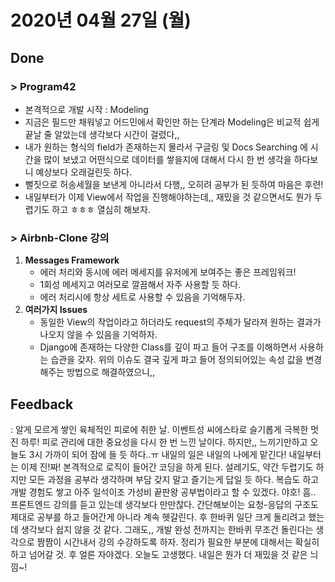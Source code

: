 # 2020년 04월 27일 (월) 

## Done

### > Program42

- 본격적으로 개발 시작 : Modeling
- 지금은 필드만 채워넣고 어드민에서 확인만 하는 단계라 Modeling은 비교적 쉽게 끝날 줄 알았는데 생각보다 시간이 걸렸다,,
- 내가 원하는 형식의 field가 존재하는지 몰라서 구글링 및 Docs Searching 에 시간을 많이 보냈고 어떤식으로 데이터를 쌓을지에 대해서 다시 한 번 생각을 하다보니 예상보다 오래걸린듯 하다.
- 뻘짓으로 허송세월을 보낸게 아니라서 다행,, 오히려 공부가 된 듯하여 마음은 후련!
- 내일부터가 이제 View에서 작업을 진행해야하는데,, 재밌을 것 같으면서도 뭔가 두렵기도 하고 ㅎㅎㅎ 열심히 해보자.

### > Airbnb-Clone 강의

1. **Messages Framework**
   - 에러 처리와 동시에 에러 메세지를 유저에게 보여주는 좋은 프레임워크!
   - 1회성 메세지고 여러모로 깔끔해서 자주 사용할 듯 하다.
   - 에러 처리시에 항상 세트로 사용할 수 있음을 기억해두자.
2. **여러가지 Issues**
   - 동일한 View의 작업이라고 하더라도 request의 주체가 달라져 원하는 결과가 나오지 않을 수 있음을 기억하자.
   - Django에 존재하는 다양한 Class를 깊이 파고 들어 구조를 이해하면서 사용하는 습관을 갖자. 위의 이슈도 결국 깊게 파고 들어 정의되어있는 속성 값을 변경해주는 방법으로 해결하였으니,,

## Feedback

: 알게 모르게 쌓인 육체적인 피로에 취한 날. 이벤트성 씨에스타로 슬기롭게 극복한 멋진 하루! 피로 관리에 대한 중요성을 다시 한 번 느낀 날이다. 하지만,, 느끼기만하고 오늘도 3시 가까이 되어 잠에 들 듯 하다..ㅠ 내일의 일은 내일의 나에게 맡긴다!
 내일부터는 이제 진!짜! 본격적으로 로직이 들어간 코딩을 하게 된다. 설레기도, 약간 두렵기도 하지만 모든 과정을 공부라 생각하며 부담 갖지 말고 즐기는게 답일 듯 하다. 복습도 하고 개발 경험도 쌓고 아주 일석이조 가성비 끝판왕 공부법이라고 할 수 있겠다. 야호!
 흠.. 프론트엔드 강의를 듣고 있는데 생각보다 만만찮다. 간단해보이는 요청-응답의 구조도 제대로 공부를 하고 들어간게 아니라 계속 헷갈린다. 후 한바퀴 일단 크게 돌리려고 했는데 생각보다 쉽지 않을 것 같다. 그래도,, 개발 완성 전까지는 한바퀴 무조건 돌린다는 생각으로 짬짬이 시간내서 강의 수강하도록 하자. 정리가 필요한 부분에 대해서는 확실히 하고 넘어갈 것. 후 얼른 자야겠다. 오늘도 고생했다. 내일은 뭔가 더 재밌을 것 같은 늬낌~!